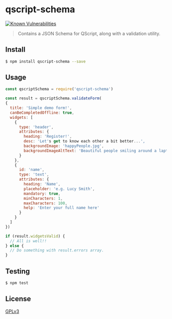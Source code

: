 # qscript-schema

[![Known Vulnerabilities](https://snyk.io/test/github/wmfs/qscript/badge.svg?targetFile=packages%2Fqscript-schema%2Fpackage.json)](https://snyk.io/test/github/wmfs/qscript?targetFile=packages%2Fqscript-schema%2Fpackage.json)

> Contains a JSON Schema for QScript, along with a validation utility.

## <a name="install"></a>Install
```bash
$ npm install qscript-schema --save
```

## <a name="usage"></a>Usage

```javascript
const qscriptSchema = require('qscript-schema')

const result = qscriptSchema.validateForm(
{
  title: 'Simple demo form!',
  canBeCompletedOffline: true,
  widgets: [
    {
      type: 'header',
      attributes: {
        heading: 'Register!',
        desc: 'Let's get to know each other a bit better...',
        backgroundImage: 'happyPeople.jpg',
        backgroundImageAltText: 'Beautiful people smiling around a laptop'
      }
    },
    {
      id: 'name',
      type: 'text',
      attributes: {
        heading: 'Name',
        placeholder: 'e.g. Lucy Smith',
        mandatory: true,
        minCharacters: 1,
        maxCharacters: 100,
        help: 'Enter your full name here'
      }
    }
  ]
})

if (result.widgetsValid) {
  // All is well!!
} else {
  // Do something with result.errors array.
}

```

## <a name="test"></a>Testing

```bash
$ npm test
```

## <a name="license"></a>License
[GPLv3](https://github.com/wmfs/qscript/blob/master/LICENSE)
